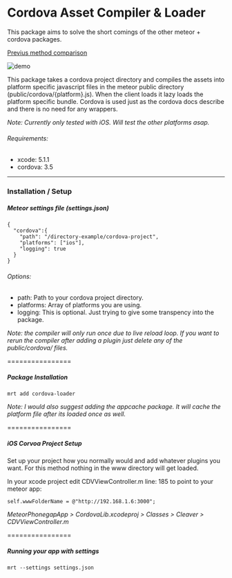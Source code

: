 Cordova Asset Compiler & Loader
================

This package aims to solve the short comings of the other meteor + cordova packages. 

[Previus method comparison](http://zeroasterisk.com/2013/08/22/meteor-phonegapcordova-roundup-fall-2013/)

![demo](http://cl.ly/image/1o1G0g2o0735/Image%202014-06-30%20at%2012.25.15%20AM.png)

This package takes a cordova project directory and compiles the assets into platform specific javascript files in the meteor public directory (public/cordova/{platform}.js). When the client loads it lazy loads the platform specific bundle. Cordova is used just as the cordova docs describe and there is no need for any wrappers.

*Note: Currently only tested with iOS. Will test the other platforms asap.*

###### Requirements: 
* xcode: 5.1.1
* cordova: 3.5

------------------------
### Installation / Setup

##### Meteor settings file (settings.json)
````
{
  "cordova":{
    "path": "/directory-example/cordova-project",
    "platforms": ["ios"],
    "logging": true
  }
}
````
###### Options: 
* path: Path to your cordova project directory.
* platforms: Array of platforms you are using.
* logging: This is optional. Just trying to give some transpency into the package.

*Note: the compiler will only run once due to live reload loop. If you want to rerun the compiler after adding a plugin just delete any of the public/cordova/ files.*

================


##### Package Installation
````
mrt add cordova-loader
````
*Note: I would also suggest adding the appcache package. It will cache the platform file after its loaded once as well.*

================


##### iOS Corvoa Project Setup
Set up your project how you normally would and add whatever plugins you want. For this method nothing in the www directory will get loaded. 

In your xcode project edit CDVViewController.m line: 185 to point to your meteor app:
````
self.wwwFolderName = @"http://192.168.1.6:3000";
````
 *MeteorPhonegapApp > CordovaLib.xcodeproj > Classes > Cleaver > CDVViewController.m*

================


##### Running your app with settings
````
mrt --settings settings.json
````
